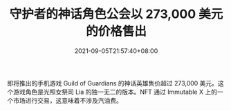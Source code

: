 ﻿---
title: "守护者的神话角色公会以 273,000 美元的价格售出"
date: 2021-09-05T21:57:40+08:00
lastmod: 2021-09-05T16:45:40+08:00
draft: false
authors: ["Julie"]
description: "即将推出的手机游戏 Guild of Guardians 的神话英雄售价超过 273,000 美元。这个游戏角色是光照女祭司 Lia 的独一无二的版本。NFT 通过 Immutable X 上的一个市场进行交易，这意味着不涉及汽油费。"
featuredImage: "mythic-character-guild-of-guardians-sold-for-273000.png"
tags: ["Strategy Game","策略游戏","Play to Earn"]
categories: ["news"]
news: ["策略游戏"]
weight: 
lightgallery: true
pinned: false
recommend: false
recommend1: false
---

即将推出的手机游戏 Guild of Guardians 的神话英雄售价超过 273,000 美元。这个游戏角色是光照女祭司 Lia 的独一无二的版本。NFT 通过 Immutable X 上的一个市场进行交易，这意味着不涉及汽油费。

<!--more-->

